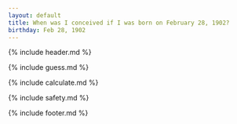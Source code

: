 ```yaml
---
layout: default
title: When was I conceived if I was born on February 28, 1902?
birthday: Feb 28, 1902
---
```


{% include header.md %}

{% include guess.md %}

{% include calculate.md %}

{% include safety.md %}

{% include footer.md %}



